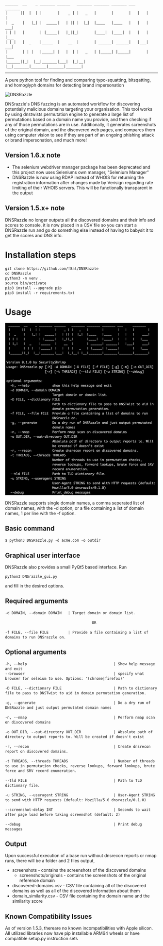     ______  __    _ _______ ______   _______ _______ _______ ___     _______ 
    |      ||  |  | |       |    _ | |   _   |       |       |   |   |       | 
    |  _    |   |_| |  _____|   | || |  |_|  |____   |____   |   |   |    ___|
    | | |   |       | |_____|   |_||_|       |____|  |____|  |   |   |   |___ 
    | |_|   |  _    |_____  |    __  |       | ______| ______|   |___|    ___|
    |       | | |   |_____| |   |  | |   _   | |_____| |_____|       |   |___ 
    |______||_|  |__|_______|___|  |_|__| |__|_______|_______|_______|_______|

---
A pure python tool for finding and comparing typo-squatting, bitsqatting, and homoglyph domains for detecting brand impersonation

![DNSRazzle](/docs/dnsrazzle.gif)

DNSrazzle's DNS fuzzing is an automated workflow for discovering potentially malicious domains targeting your organisation. This tool works by using dnstwists permutation engine to generate a large list of permutations based on a domain name you provide, and then checking if any of those permutations are in use. Additionally, it generates screenshots of the original domain, and the discovered web pages, and compares them using computer vision to see if they are part of an ongoing phishing attack or brand impersonation, and much more!

## Version 1.6.x note
- The selenium webdriver manager package has been deprecated and this project now uses Seleniums own manager, "Selenium Manager"
- DNSRazzle is now using RDAP instead of WHOIS for returning the registration information after changes made by Verisign regarding rate limiting of their WHOIS servers.  This will be functionally transparent in the output

## Version 1.5.x+ note
DNSRazzle no longer outputs all the discovered domains and their info and scores to console, it is now placed in a CSV file so you can start a DNSRazzle run and go do something else instead of having to babysit it to get the scores and DNS info.


# Installation steps
```
git clone https://github.com/f8al/DNSRazzle
cd DNSRazzle
python3 -m venv .
source bin/activate
pip3 install --upgrade pip
pip3 install -r requirements.txt
```


# Usage

![DNSRazzle_usage](/docs/usage.png)

DNSRazzle supports single domain names, a comma seperated list of domain names, with the -d option, or a file containing a list of domain names, 1 per line with the -f option.

## Basic command
```$ python3 DNSRazzle.py -d acme.com -o outdir```

## Graphical user interface
DNSRazzle also provides a small PyQt5 based interface. Run
```bash
python3 DNSrazzle_gui.py
```
and fill in the desired options.

## Required arguments

    -d DOMAIN, --domain DOMAIN   | Target domain or domain list.
  
                                            OR
  
    -f FILE, --file FILE         | Provide a file containing a list of domains to run DNSrazzle on.

## Optional arguments

    -h, --help                                        | Show help message and exit
    --browser                                         | specify what browser for seleium to use. Options: '(chrome|firefox)'
  
    -D FILE, --dictionary FILE                        | Path to dictionary file to pass to DNSTwist to aid in domain permutation generation.

    -g, --generate                                    | Do a dry run of DNSRazzle and just output permutated domain names
  
    -n, --nmap                                        | Perform nmap scan on discovered domains
  
    -o OUT_DIR, --out-directory OUT_DIR               | Absolute path of directory to output reports to. Will be created if doesn't exist
  
    -r, --recon                                       | Create dnsrecon report on discovered domains.
  
    -t THREADS, --threads THREADS                     | Number of threads to use in permutation checks, reverse lookups, forward lookups, brute force and SRV record enumeration.
    
    --tld FILE                                        | Path to TLD dictionary file.

    -u STRING, --useragent STRING                     | User-Agent STRING to send with HTTP requests (default: Mozilla/5.0 dnsrazzle/0.1.0)

    --screenshot-delay INT                            | Seconds to wait after page load before taking screenshot (default: 2)

    --debug                                           | Print debug messages



## Output
Upon successful execution of a base run without dnsrecon reports or nmap runs, there will be a folder and 2 files output,
- screenshots - contains the screenshots of the discovered domains
  - screenshots/originals - contains the screenshots of the original reference domain
- discovered-domains.csv - CSV file containing all of the discovered domains as well as all of the discovered information about them
- domain_similarity.csv - CSV file containing the domain name and the similarity score

## Known Compatibility Issues
As of version 1.5.3, thereare no known incompatibilities with Apple silicon. All utilized libraries now have pip installable ARM64 wheels or have compatible setup.py instruction sets
